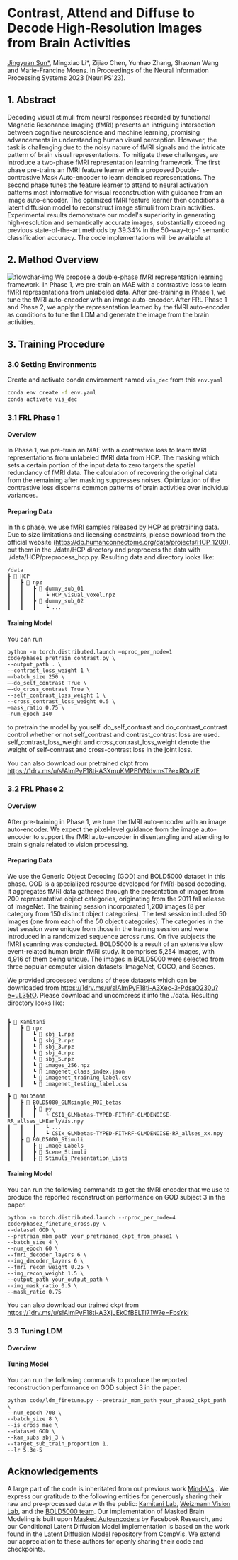 # Contrast, Attend and Diffuse to Decode High-Resolution Images from Brain Activities

[Jingyuan Sun*](https://sites.google.com/view/jingyuan-sun/home?authuser=0), Mingxiao Li*, Zijiao Chen, Yunhao Zhang, Shaonan Wang and Marie-Francine Moens. In Proceedings of the Neural Information Processing Systems 2023 (NeurIPS'23).

## 1. Abstract
Decoding visual stimuli from neural responses recorded by functional Magnetic Resonance Imaging (fMRI) presents an intriguing intersection between cognitive neuroscience and machine learning, promising advancements in understanding human visual perception. However, the task is challenging due to the noisy nature of fMRI signals and the intricate pattern of brain visual representations. To mitigate these challenges, we introduce a two-phase fMRI representation learning framework. The first phase pre-trains an fMRI feature learner with a proposed Double-contrastive Mask Auto-encoder to learn denoised representations. The second phase tunes the feature learner to attend to neural activation patterns most informative for visual reconstruction with guidance from an image auto-encoder. The optimized fMRI feature learner then conditions a latent diffusion model to reconstruct image stimuli from brain activities. Experimental results demonstrate our model's superiority in generating high-resolution and semantically accurate images, substantially exceeding previous state-of-the-art methods by $39.34\%$ in the 50-way-top-1 semantic classification accuracy. The code implementations will be available at 


## 2. Method Overview
![flowchar-img](figures/full_major.png)
We propose a double-phase fMRI representation learning framework. In Phase 1, we pre-train an MAE with a contrastive loss to learn fMRI representations from unlabeled data. After pre-training in Phase 1, we tune the fMRI auto-encoder with an image auto-encoder.  After FRL Phase 1 and Phase 2, we apply the representation learned by the fMRI auto-encoder as conditions to tune the LDM and generate the image from the brain activities. 

## 3. Training Procedure

### 3.0 Setting Environments

Create and activate conda environment named ```vis_dec``` from this ```env.yaml```
```sh
conda env create -f env.yaml
conda activate vis_dec
```


### 3.1 FRL Phase 1
#### Overview
In Phase 1, we pre-train an MAE with a contrastive loss to learn fMRI representations from unlabeled fMRI data from HCP. The masking which sets a certain portion of the input data to zero targets the spatial redundancy of fMRI data. The calculation of recovering the original data from the remaining after masking suppresses noises. Optimization of the contrastive loss discerns common patterns of brain activities over individual variances.
#### Preparing Data 
In this phase, we use fMRI samples released by HCP as pretraining data. Due to size limitations and licensing constraints, please download from the official website (https://db.humanconnectome.org/data/projects/HCP_1200), put them in the ./data/HCP directory and preprocess the data with ./data/HCP/preprocess_hcp.py. Resulting data and directory looks like:
```
/data
┣ 📂 HCP
┃   ┣ 📂 npz
┃   ┃   ┣ 📂 dummy_sub_01
┃   ┃   ┃   ┗ HCP_visual_voxel.npz
┃   ┃   ┣ 📂 dummy_sub_02
┃   ┃   ┃   ┗ ...
```
#### Training Model

You can run
```
python -m torch.distributed.launch —nproc_per_node=1  code/phase1_pretrain_contrast.py \
--output_path . \  
--contrast_loss_weight 1 \
—-batch_size 250 \
—-do_self_contrast True \
—-do_cross_contrast True \
--self_contrast_loss_weight 1 \ 
--cross_contrast_loss_weight 0.5 \
—mask_ratio 0.75 \
—num_epoch 140 
```
to pretrain the model by youself.
do_self_contrast and do_contrast_contrast control whether or not self_contrast and contrast_contrast loss are used.
self_contrast_loss_weight and cross_contrast_loss_weight denote the weight of self-contrast and cross-contrast loss in the joint loss.

You can also download our pretrained ckpt from https://1drv.ms/u/s!AlmPyF18ti-A3XmuKMPEfVNdvmsT?e=ROrzfE
### 3.2 FRL Phase 2

#### Overview 
After pre-training in Phase 1, we tune the fMRI auto-encoder with an image auto-encoder. We expect the pixel-level guidance from the image auto-encoder to support the fMRI auto-encoder in disentangling and attending to brain signals related to vision processing. 

#### Preparing Data
We use the Generic Object Decoding (GOD) and BOLD5000 dataset in this phase. GOD is a specialized resource developed for fMRI-based decoding. It aggregates fMRI data gathered through the presentation of images from 200 representative object categories, originating from the 2011 fall release of ImageNet. The training session incorporated 1,200 images (8 per category from 150 distinct object categories). The test session included 50 images (one from each of the 50 object categories). The categories in the test session were unique from those in the training session and were introduced in a randomized sequence across runs. On five subjects the fMRI scanning was conducted. BOLD5000   is a result of an extensive slow event-related human brain fMRI study. It comprises 5,254 images, with 4,916 of them being unique.  The images in BOLD5000 were selected from three popular computer vision datasets: ImageNet, COCO, and Scenes.  

We provided processed versions of these datasets which can be downloaded from https://1drv.ms/u/s!AlmPyF18ti-A3Xec-3-PdsaO230u?e=uL35tO. 
Please download and uncompress it into the ./data. Resulting directory looks like:

```

┣ 📂 Kamitani
┃   ┣ 📂 npz
┃   ┃   ┗ 📜 sbj_1.npz
┃   ┃   ┗ 📜 sbj_2.npz
┃   ┃   ┗ 📜 sbj_3.npz
┃   ┃   ┗ 📜 sbj_4.npz
┃   ┃   ┗ 📜 sbj_5.npz
┃   ┃   ┗ 📜 images_256.npz
┃   ┃   ┗ 📜 imagenet_class_index.json
┃   ┃   ┗ 📜 imagenet_training_label.csv
┃   ┃   ┗ 📜 imagenet_testing_label.csv

┣ 📂 BOLD5000
┃   ┣ 📂 BOLD5000_GLMsingle_ROI_betas
┃   ┃   ┣ 📂 py
┃   ┃   ┃   ┗ CSI1_GLMbetas-TYPED-FITHRF-GLMDENOISE-RR_allses_LHEarlyVis.npy
┃   ┃   ┃   ┗ ...
┃   ┃   ┃   ┗ CSIx_GLMbetas-TYPED-FITHRF-GLMDENOISE-RR_allses_xx.npy
┃   ┣ 📂 BOLD5000_Stimuli
┃   ┃   ┣ 📂 Image_Labels
┃   ┃   ┣ 📂 Scene_Stimuli
┃   ┃   ┣ 📂 Stimuli_Presentation_Lists

```

#### Training Model

You can run the following commands to get the fMRI encoder that we use to produce the reported reconstruction performance on GOD subject 3 in the paper.

```
python -m torch.distributed.launch --nproc_per_node=4 code/phase2_finetune_cross.py \
--dataset GOD \
--pretrain_mbm_path your_pretrained_ckpt_from_phase1 \
--batch_size 4 \
--num_epoch 60 \
--fmri_decoder_layers 6 \
--img_decoder_layers 6 \
--fmri_recon_weight 0.25 \ 
--img_recon_weight 1.5 \
--output_path your_output_path \ 
--img_mask_ratio 0.5 \
--mask_ratio 0.75 
```
You can also download our trained ckpt from https://1drv.ms/u/s!AlmPyF18ti-A3XjJEkOfBELTl71W?e=FbsYki

### 3.3 Tuning LDM
#### Overview

#### Tuning Model

You can run the following commands to produce the reported reconstruction performance on GOD subject 3 in the paper.
```
python code/ldm_finetune.py --pretrain_mbm_path your_phase2_ckpt_path \
--num_epoch 700 \
--batch_size 8 \
--is_cross_mae \
--dataset GOD \
--kam_subs sbj_3 \
--target_sub_train_proportion 1. 
--lr 5.3e-5
```




## Acknowledgements
A large part of the code is inheritated from out previous work [Mind-Vis](https://github.com/zjc062/mind-vis) . 
We express our gratitude to the following entities for generously sharing their raw and pre-processed data with the public: [Kamitani Lab](https://github.com/KamitaniLab), [Weizmann Vision Lab](https://github.com/WeizmannVision), and the [BOLD5000 team](https://bold5000-dataset.github.io/website/). Our implementation of Masked Brain Modeling is built upon [Masked Autoencoders](https://github.com/facebookresearch/mae) by Facebook Research, and our Conditional Latent Diffusion Model implementation is based on the work found in the [Latent Diffusion Model](https://github.com/CompVis/latent-diffusion) repository from CompVis. We extend our appreciation to these authors for openly sharing their code and checkpoints.
